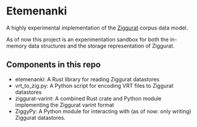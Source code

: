 # Etemenanki

A highly experimental implementation of the [Ziggurat](https://cwb.sourceforge.io/ziggurat.php) corpus data model.

As of now this project is an experimentation sandbox for both the in-memory data structures and the storage representation of Ziggurat.

## Components in this repo

- etemenanki: A Rust library for reading Ziggurat datastores
- vrt_to_zig.py: A Python script for encoding VRT files to Ziggurat datastores
- ziggurat-varint: A combined Rust crate and Python module implementing the Ziggurat varint format
- ZiggyPy: A Python module for interacting with (as of now: only writing) Ziggurat datastores.

